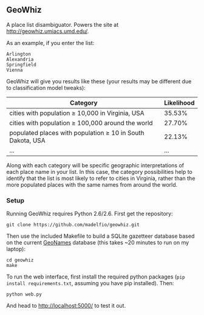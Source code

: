 ## GeoWhiz

A place list disambiguator.  Powers the site at
<http://geowhiz.umiacs.umd.edu/>.

As an example, if you enter the list:

    Arlington
    Alexandria
    Springfield
    Vienna

GeoWhiz will give you results like these (your results may be different due to
classification model tweaks):

| Category                                                       | Likelihood |
| -------------------------------------------------------------- | ---------- |
| cities with population ≥ 10,000 in Virginia, USA               | 35.53%     |
| cities with population ≥ 100,000 around the world              | 27.70%     |
| populated places with population ≥ 10 in South Dakota, USA     | 22.13%     |
| ...                                                            | ...        |

Along with each category will be specific geographic interpretations of each
place name in your list.  In this case, the category possibilities help to
identify that the list is most likely to refer to cities in Virginia, rather
than the more populated places with the same names from around the world.

### Setup

Running GeoWhiz requires Python 2.6/2.6.  First get the repository:

    git clone https://github.com/madelfio/geowhiz.git

Then use the included Makefile to build a SQLite gazetteer database based on
the current [GeoNames](http://www.geonames.org/) database (this takes ~20
minutes to run on my laptop):

    cd geowhiz
    make

To run the web interface, first install the required python packages (`pip
install requirements.txt`, assuming you have pip installed).  Then:

    python web.py

And head to <http://localhost:5000/> to test it out.
